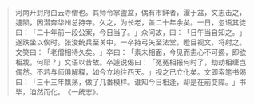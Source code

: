 > 河南开封府白云寺僧也。其师令掌盥盆，偶有市鲜者，濯于盆，文恚击之，遽陨，因潜奔华州总持寺。久之，为长老，盖二十年余矣。一日，忽语其徒曰：​「二十年前一段公案，今日当了。​」众问故，曰：​「日午当自知之。​」遂趺坐以俟时。张浚统兵至关中，一卒持弓矢至法堂，瞪目视文，将射之。文笑曰：​「老僧相待久矣。​」卒曰：​「素未相面，今见而恚心不可遏，即欲相戕，何耶？​」文语以昔故。卒遽说偈曰：​「冤冤相报何时了，劫劫相缠岂偶然。不若与师俱解释，如今立地往西天。​」视之已立化矣。文即索笔书偈曰：​「三十三年飘荡，做了几番模样。谁知今日相逢，却是在前变障。​」书毕，洎然而化。​《一统志》。


